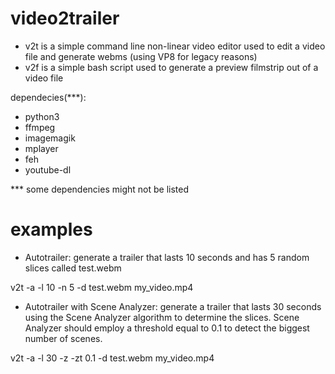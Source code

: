 # video2trailer
* v2t is a simple command line non-linear video editor used to edit a video file and generate webms (using VP8 for legacy reasons)
* v2f is a simple bash script used to generate a preview filmstrip out of a video file

dependecies(***):
* python3
* ffmpeg
* imagemagik
* mplayer
* feh
* youtube-dl

*** some dependencies might not be listed

# examples

- Autotrailer: generate a trailer that lasts 10 seconds and has 5 random slices called test.webm

v2t -a -l 10 -n 5 -d test.webm my_video.mp4

- Autotrailer with Scene Analyzer: generate a trailer that lasts 30 seconds using the Scene Analyzer algorithm to determine the slices. Scene Analyzer should employ a threshold equal to 0.1 to detect the biggest number of scenes.

v2t -a -l 30 -z -zt 0.1 -d test.webm my_video.mp4
